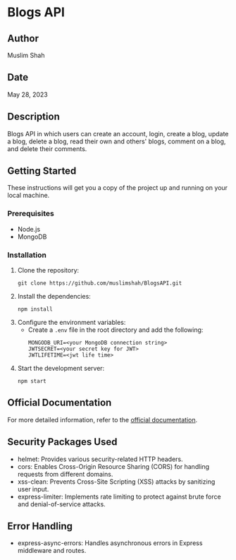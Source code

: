 # Blogs API

## Author

Muslim Shah

## Date

May 28, 2023

## Description

Blogs API in which users can create an account, login, create a blog, update a blog, delete a blog, read their own and others' blogs, comment on a blog, and delete their comments.

## Getting Started

These instructions will get you a copy of the project up and running on your local machine.

### Prerequisites

- Node.js
- MongoDB

### Installation

1. Clone the repository:
   ```
   git clone https://github.com/muslimshah/BlogsAPI.git
   ```
2. Install the dependencies:
   ```
   npm install
   ```
3. Configure the environment variables:
   - Create a `.env` file in the root directory and add the following:
     ```
     MONGODB_URI=<your MongoDB connection string>
     JWTSECRET=<your secret key for JWT>
     JWTLIFETIME=<jwt life time>
     ```
4. Start the development server:
   ```
   npm start
   ```

## Official Documentation

For more detailed information, refer to the [official documentation](https://blogs-api-ebon.vercel.app/).

## Security Packages Used

- helmet: Provides various security-related HTTP headers.
- cors: Enables Cross-Origin Resource Sharing (CORS) for handling requests from different domains.
- xss-clean: Prevents Cross-Site Scripting (XSS) attacks by sanitizing user input.
- express-limiter: Implements rate limiting to protect against brute force and denial-of-service attacks.

## Error Handling

- express-async-errors: Handles asynchronous errors in Express middleware and routes.
